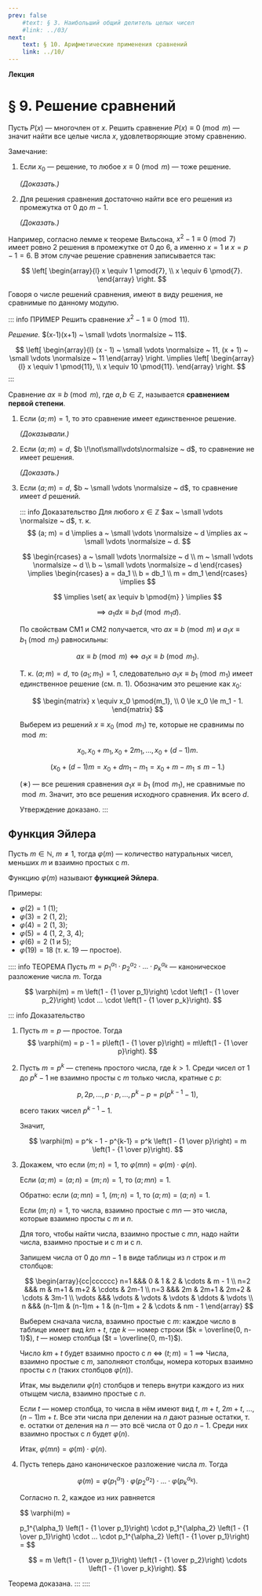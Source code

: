 ```yaml
---
prev: false
    #text: § 3. Наибольший общий делитель целых чисел
    #link: ../03/
next:
    text: § 10. Арифметические применения сравнений
    link: ../10/
---
```


**Лекция**

# § 9. Решение сравнений

Пусть $P(x)$ — многочлен от $x$. Решить сравнение $P(x) \equiv 0 \pmod{m}$ — значит найти все целые числа $x$, удовлетворяющие этому сравнению.

Замечание:
1. Если $x_0$ — решение, то любое $x \equiv 0 \pmod{m}$ — тоже решение.

   *(Доказать.)*

2. Для решения сравнения достаточно найти все его решения из промежутка от $0$ до $m-1$.

   *(Доказать.)*

Например, согласно лемме к теореме Вильсона, $x^2 - 1 \equiv 0 \pmod{7}$ имеет ровно 2 решения в промежутке от $0$ до $6$, а именно $x = 1$ и $x = p - 1 = 6$. В этом случае решение сравнения записывается так:

$$
\left[
    \begin{array}{l}
    x \equiv 1 \pmod{7}, \\
    x \equiv 6 \pmod{7}.
    \end{array}
\right.
$$

Говоря о числе решений сравнения, имеют в виду решения, не сравнимые по данному модулю.

::: info ПРИМЕР
Решить сравнение $x^2 - 1 \equiv 0 \pmod{11}$.

*Решение.* $(x-1)(x+1) ~ \small \vdots \normalsize ~ 11$.

$$
\left[
    \begin{array}{l}
    (x - 1) ~ \small \vdots \normalsize ~ 11,
    (x + 1) ~ \small \vdots \normalsize ~ 11
    \end{array}
\right.
\implies
\left[
    \begin{array}{l}
    x \equiv 1 \pmod{11}, \\
    x \equiv 10 \pmod{11}.
    \end{array}
\right.
$$
:::

Сравнение $ax \equiv b \pmod{m}$, где $a, b \in \mathbb{Z}$, называется **сравнением первой степени**.

1. Если $(a; m) = 1$, то это сравнение имеет единственное решение.

   *(Доказывали.)*

2. Если $(a; m) = d$, $b \!\not\small\vdots\normalsize ~ d$, то сравнение не имеет решения.

   *(Доказать.)*

3. Если $(a; m) = d$, $b ~ \small \vdots \normalsize ~ d$, то сравнение имеет $d$ решений.

   ::: info Доказательство
   Для любого $x\in \mathbb{Z}$ $ax ~ \small \vdots \normalsize ~ d$, т. к.
   $$
   (a; m) = d \implies
   a ~ \small \vdots \normalsize ~ d \implies
   ax ~ \small \vdots \normalsize ~ d.
   $$

   $$
   \begin{rcases}
   a ~ \small \vdots \normalsize ~ d \\
   m ~ \small \vdots \normalsize ~ d \\
   b ~ \small \vdots \normalsize ~ d
   \end{rcases} \implies
   \begin{rcases}
   a = da_1 \\
   b = db_1 \\
   m = dm_1
   \end{rcases} \implies
   $$

   $$
   \implies \set{ ax \equiv b \pmod{m} } \implies
   $$

   $$
   \implies a_1 dx \equiv b_1 d \pmod{m_1d}.
   $$

   По свойствам СМ1 и СМ2 получается, что $ax \equiv b \pmod{m}$ и $a_1x \equiv b_1 \pmod{m_1}$ равносильны:

   $$
   ax \equiv b \pmod{m} \iff a_1x \equiv b \pmod{m_1}.
   $$

   Т. к. $(a; m) = d$, то $(a_1; m_1) = 1$, следовательно $a_1x \equiv b_1 \pmod{m_1}$ имеет единственное решение (см. п. 1). Обозначим это решение как $x_0$:

   $$
   \begin{matrix}
   x \equiv x_0 \pmod{m_1}, \\
   0 \le x_0 \le m_1 - 1.
   \end{matrix}
   $$

   Выберем из решений $x \equiv x_0 \pmod{m_1}$ те, которые не сравнимы по $\bmod{m}$:

   $$
   x_0, x_0 + m_1, x_0 + 2m_1, ..., x_0 + (d-1)m. \tag{∗}
   $$

   $$
   (x_0 + (d-1) m = x_0 + dm_1 - m_1 = x_0 + m - m_1 \le m - 1.)
   $$

   $(∗)$ — все решения сравнения $a_1x \equiv b_1 \pmod{m_1}$, не сравнимые по $\bmod{m}$. Значит, это все решения исходного сравнения. Их всего $d$.

   Утверждение доказано.
   :::

## Функция Эйлера

Пусть $m \in \mathbb{N}$, $m \ne 1$, тогда $\varphi(m)$ — количество натуральных чисел, меньших $m$ и взаимно простых с $m$.

Функцию $\varphi(m)$ называют **функцией Эйлера**.

Примеры:
* $\varphi(2) = 1$ (1);
* $\varphi(3) = 2$ (1, 2);
* $\varphi(4) = 2$ (1, 3);
* $\varphi(5) = 4$ (1, 2, 3, 4);
* $\varphi(6) = 2$ (1 и 5);
* $\varphi(19) = 18$ (т. к. 19 — простое).

:::: info ТЕОРЕМА
Пусть $m = p_1^{\alpha_1} \cdot p_2^{\alpha_2} \cdot ... \cdot p_k^{\alpha_k}$ — каноническое разложение числа $m$. Тогда

$$
\varphi(m) = m
\left(1 - {1 \over p_1}\right) \cdot
\left(1 - {1 \over p_2}\right) \cdot
... \cdot
\left(1 - {1 \over p_k}\right).
$$

::: info Доказательство
1. Пусть $m = p$ — простое. Тогда
   $$
   \varphi(m) = p - 1 =
   p\left(1 - {1 \over p}\right) =
   m\left(1 - {1 \over p}\right).
   $$

2. Пусть $m = p^k$ — степень простого числа, где $k > 1$. Среди чисел от $1$ до $p^k - 1$ не взаимно просты с $m$ только числа, кратные с $p$:
   
   $$
   p, 2p, ..., p \cdot p, ..., p^k - p = p\left( p^{k-1} - 1\right),
   $$

   всего таких чисел $p^{k-1} - 1$.

   Значит,

   $$
   \varphi(m) = p^k - 1 - p^{k-1} =
   p^k \left(1 - {1 \over p}\right) =
   m \left(1 - {1 \over p}\right).
   $$

3. Докажем, что если $(m; n) = 1$, то $\varphi(mn) = \varphi(m) \cdot \varphi(n)$.

   Если $(a; m) = (a; n) = (m; n) = 1$, то $(a; mn) = 1$.

   Обратно: если $(a; mn) = 1$, $(m; n) = 1$, то $(a; m) = (a; n) = 1$.

   Если $(m; n) = 1$, то числа, взаимно простые с $mn$ — это числа, которые взаимно просты с $m$ и $n$.

   Для того, чтобы найти числа, взаимно простые с $mn$, надо найти числа, взаимно простые и с $m$ и с $n$.

   Запишем числа от $0$ до $mn - 1$ в виде таблицы из $n$ строк и $m$ столбцов:

   $$
   \begin{array}{cc|cccccc}
   n=1  &&& 0 & 1 & 2 & \cdots & m - 1 \\
   n=2 &&& m & m+1 & m+2 & \cdots & 2m-1 \\
   n=3 &&& 2m & 2m+1 & 2m+2 & \cdots & 3m-1 \\
   \vdots &&& \vdots & \vdots & \vdots & \ddots & \vdots \\
   n &&& (n-1)m & (n-1)m + 1 & (n-1)m + 2 & \cdots & nm - 1
   \end{array}
   $$

   Выберем сначала числа, взаимно простые с $m$: каждое число в таблице имеет вид $km + t$, где $k$ — номер строки ($k = \overline{0, n-1}$), $t$ — номер столбца ($t = \overline{0, m-1}$).

   Число $km + t$ будет взаимно просто с $n$ $\iff$ $(t;m) = 1$ $\implies$ Числа, взаимно простые с $m$, заполняют столбцы, номера которых взаимно просты с $n$ (таких столбцов $\varphi(n)$).

   Итак, мы выделили $\varphi(n)$ столбцов и теперь внутри каждого из них отыщем числа, взаимно простые с $n$.

   Если $t$ — номер столбца, то числа в нём имеют вид $t$, $m+t$, $2m+t$, ..., $(n-1)m+t$. Все эти числа при делении на $n$ дают разные остатки, т. е. остатки от деления на $n$ — это всё числа от $0$ до $n-1$. Среди них взаимно простых с $n$ будет $\varphi(n)$.

   Итак, $\varphi(mn) = \varphi(m) \cdot \varphi(n)$.

4. Пусть теперь дано каноническое разложение числа $m$. Тогда

   $$
   \varphi(m) =
   \varphi(p_1^{\alpha_1}) \cdot 
   \varphi(p_2^{\alpha_2}) \cdot ... \cdot
   \varphi(p_k^{\alpha_k}).
   $$

   Согласно п. 2, каждое из них равняется

   $$
   \varphi(m) =

   p_1^{\alpha_1} \left(1 - {1 \over p_1}\right) \cdot
   p_1^{\alpha_2} \left(1 - {1 \over p_1}\right) \cdot ... \cdot
   p_1^{\alpha_2} \left(1 - {1 \over p_1}\right) =
   $$

   $$
   = m
   \left(1 - {1 \over p_1}\right)
   \left(1 - {1 \over p_2}\right) \cdots
   \left(1 - {1 \over p_k}\right).
   $$

Теорема доказана.
:::
::::